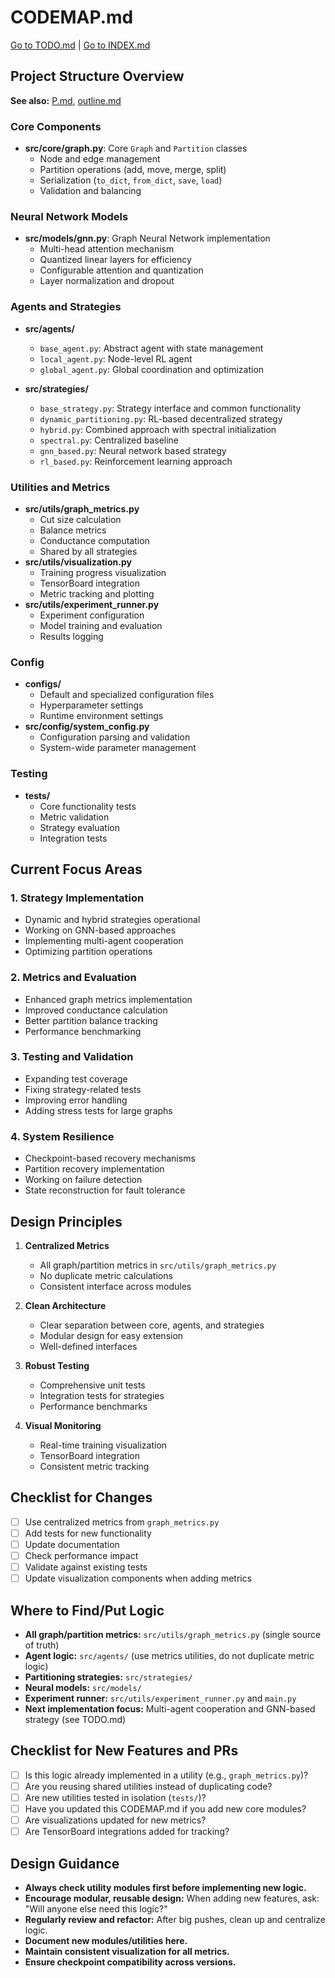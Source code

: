 # CODEMAP.md
[Go to TODO.md](./TODO.md) | [Go to INDEX.md](./src/INDEX.md)

## Project Structure Overview

**See also:** [P.md](./docs/P.md), [outline.md](./docs/outline.md)

### Core Components
- **src/core/graph.py**: Core `Graph` and `Partition` classes
  - Node and edge management
  - Partition operations (add, move, merge, split)
  - Serialization (`to_dict`, `from_dict`, `save`, `load`)
  - Validation and balancing

### Neural Network Models
- **src/models/gnn.py**: Graph Neural Network implementation
  - Multi-head attention mechanism
  - Quantized linear layers for efficiency
  - Configurable attention and quantization
  - Layer normalization and dropout

### Agents and Strategies
- **src/agents/**
  - `base_agent.py`: Abstract agent with state management
  - `local_agent.py`: Node-level RL agent
  - `global_agent.py`: Global coordination and optimization

- **src/strategies/**
  - `base_strategy.py`: Strategy interface and common functionality
  - `dynamic_partitioning.py`: RL-based decentralized strategy
  - `hybrid.py`: Combined approach with spectral initialization
  - `spectral.py`: Centralized baseline
  - `gnn_based.py`: Neural network based strategy
  - `rl_based.py`: Reinforcement learning approach

### Utilities and Metrics
- **src/utils/graph_metrics.py**
  - Cut size calculation
  - Balance metrics
  - Conductance computation
  - Shared by all strategies
- **src/utils/visualization.py**
  - Training progress visualization
  - TensorBoard integration
  - Metric tracking and plotting
- **src/utils/experiment_runner.py**
  - Experiment configuration
  - Model training and evaluation
  - Results logging

### Config
- **configs/**
  - Default and specialized configuration files
  - Hyperparameter settings
  - Runtime environment settings
- **src/config/system_config.py**
  - Configuration parsing and validation
  - System-wide parameter management

### Testing
- **tests/**
  - Core functionality tests
  - Metric validation
  - Strategy evaluation
  - Integration tests

## Current Focus Areas

### 1. Strategy Implementation
- Dynamic and hybrid strategies operational
- Working on GNN-based approaches
- Implementing multi-agent cooperation
- Optimizing partition operations

### 2. Metrics and Evaluation
- Enhanced graph metrics implementation
- Improved conductance calculation
- Better partition balance tracking
- Performance benchmarking

### 3. Testing and Validation
- Expanding test coverage
- Fixing strategy-related tests
- Improving error handling
- Adding stress tests for large graphs

### 4. System Resilience
- Checkpoint-based recovery mechanisms
- Partition recovery implementation
- Working on failure detection
- State reconstruction for fault tolerance

## Design Principles

1. **Centralized Metrics**
   - All graph/partition metrics in `src/utils/graph_metrics.py`
   - No duplicate metric calculations
   - Consistent interface across modules

2. **Clean Architecture**
   - Clear separation between core, agents, and strategies
   - Modular design for easy extension
   - Well-defined interfaces

3. **Robust Testing**
   - Comprehensive unit tests
   - Integration tests for strategies
   - Performance benchmarks

4. **Visual Monitoring**
   - Real-time training visualization
   - TensorBoard integration
   - Consistent metric tracking

## Checklist for Changes

- [ ] Use centralized metrics from `graph_metrics.py`
- [ ] Add tests for new functionality
- [ ] Update documentation
- [ ] Check performance impact
- [ ] Validate against existing tests
- [ ] Update visualization components when adding metrics

## Where to Find/Put Logic

- **All graph/partition metrics:** `src/utils/graph_metrics.py` (single source of truth)
- **Agent logic:** `src/agents/` (use metrics utilities, do not duplicate metric logic)
- **Partitioning strategies:** `src/strategies/`
- **Neural models:** `src/models/`
- **Experiment runner:** `src/utils/experiment_runner.py` and `main.py`
- **Next implementation focus:** Multi-agent cooperation and GNN-based strategy (see TODO.md)

## Checklist for New Features and PRs

- [ ] Is this logic already implemented in a utility (e.g., `graph_metrics.py`)?
- [ ] Are you reusing shared utilities instead of duplicating code?
- [ ] Are new utilities tested in isolation (`tests/`)?
- [ ] Have you updated this CODEMAP.md if you add new core modules?
- [ ] Are visualizations updated for new metrics?
- [ ] Are TensorBoard integrations added for tracking?

## Design Guidance

- **Always check utility modules first before implementing new logic.**
- **Encourage modular, reusable design:** When adding new features, ask: "Will anyone else need this logic?"
- **Regularly review and refactor:** After big pushes, clean up and centralize logic.
- **Document new modules/utilities here.**
- **Maintain consistent visualization for all metrics.**
- **Ensure checkpoint compatibility across versions.**
